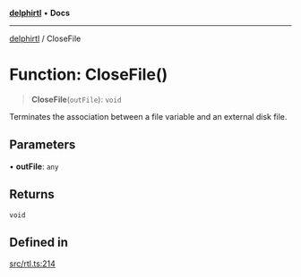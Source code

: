 [**delphirtl**](../README.md) • **Docs**

***

[delphirtl](../globals.md) / CloseFile

# Function: CloseFile()

> **CloseFile**(`outFile`): `void`

Terminates the association between a file variable and an external disk file.

## Parameters

• **outFile**: `any`

## Returns

`void`

## Defined in

[src/rtl.ts:214](https://github.com/chuacw/delphirtl/blob/f0fe3802fcf930859eb4297a0ec19446d57ff540/src/rtl.ts#L214)
